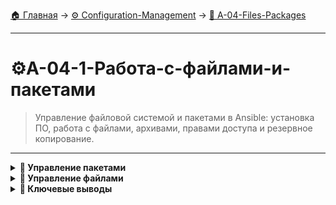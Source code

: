 [🏠 Главная](../../README.md) → [⚙️ Configuration-Management](../../README.md#-configuration-management) → [📁 A-04-Files-Packages](../../README.md#-a-04-files-packages)

---

# ⚙️A-04-1-Работа-с-файлами-и-пакетами
> Управление файловой системой и пакетами в Ansible: установка ПО, работа с файлами, архивами, правами доступа и резервное копирование.

---

<details>
<summary><b>🎯 Управление пакетами</b></summary>

---

### Модуль package - универсальный менеджер

```yaml
# Универсальное управление пакетами
---
- name: Package management examples
  hosts: all
  become: yes
  tasks:
    - name: Install package (auto-detects package manager)
      package:
        name: nginx
        state: present

    - name: Remove package
      package:
        name: apache2
        state: absent

    - name: Ensure latest version
      package:
        name: nginx
        state: latest
```

### Специфичные модули пакетов

```yaml
# APT (Ubuntu/Debian)
- name: Install package via apt
  apt:
    name: nginx
    state: present
    update_cache: yes

# YUM (CentOS/RHEL)
- name: Install package via yum
  yum:
    name: httpd
    state: present

# DNF (Fedora)
- name: Install package via dnf
  dnf:
    name: nginx
    state: present
```

---

</details>

<details>
<summary><b>📁 Управление файлами</b></summary>

---

### Модуль file

```yaml
---
- name: File management examples
  hosts: all
  tasks:
    - name: Create directory
      file:
        path: /var/www/html
        state: directory
        mode: '0755'
        owner: www-data
        group: www-data

    - name: Create file
      file:
        path: /tmp/test.txt
        state: touch
        mode: '0644'

    - name: Create symbolic link
      file:
        src: /etc/nginx/nginx.conf
        dest: /tmp/nginx.conf
        state: link
```

### Модуль copy

```yaml
---
- name: Copy files
  hosts: all
  tasks:
    - name: Copy file
      copy:
        src: local_file.txt
        dest: /remote/path/file.txt
        mode: '0644'
        owner: root
        group: root

    - name: Copy with content
      copy:
        content: "Hello World"
        dest: /tmp/hello.txt
        mode: '0644'
```

---

</details>

<details>
<summary><b>🎯 Ключевые выводы</b></summary>

---

### Best Practices файлов и пакетов

```text
✅ Используйте package для кроссплатформенности
✅ Применяйте специфичные модули для оптимизации
✅ Всегда указывайте права доступа к файлам
✅ Используйте backup для критичных файлов
✅ Тестируйте на разных ОС
```

### Что изучаем дальше

```text
📚 Следующая тема: Ansible Vault безопасность
🎯 Практика: Защита секретных данных
🔧 Инструменты: Шифрование и безопасность
```

---

</details>
